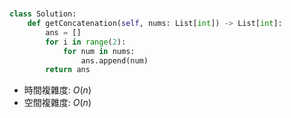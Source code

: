 #
```python
class Solution:
    def getConcatenation(self, nums: List[int]) -> List[int]:
        ans = []
        for i in range(2):
            for num in nums:
                ans.append(num)
        return ans
```
* 時間複雜度: $O(n)$
* 空間複雜度: $O(n)$